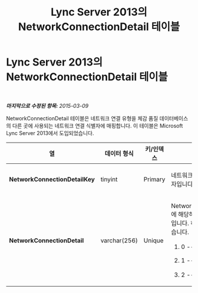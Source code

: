 ﻿---
title: Lync Server 2013의 NetworkConnectionDetail 테이블
TOCTitle: Lync Server 2013의 NetworkConnectionDetail 테이블
ms:assetid: b48cc9a6-5232-48b5-bd20-53b68229336b
ms:mtpsurl: https://technet.microsoft.com/ko-kr/library/JJ205185(v=OCS.15)
ms:contentKeyID: 49304780
ms.date: 08/24/2015
mtps_version: v=OCS.15
ms.translationtype: HT
---

# Lync Server 2013의 NetworkConnectionDetail 테이블

 

_**마지막으로 수정된 항목:** 2015-03-09_

NetworkConnectionDetail 테이블은 네트워크 연결 유형을 체감 품질 데이터베이스의 다른 곳에 사용되는 네트워크 연결 식별자에 매핑합니다. 이 테이블은 Microsoft Lync Server 2013에서 도입되었습니다.


<table>
<colgroup>
<col style="width: 25%" />
<col style="width: 25%" />
<col style="width: 25%" />
<col style="width: 25%" />
</colgroup>
<thead>
<tr class="header">
<th><strong>열</strong></th>
<th><strong>데이터 형식</strong></th>
<th><strong>키/인덱스</strong></th>
<th><strong>세부 정보</strong></th>
</tr>
</thead>
<tbody>
<tr class="odd">
<td><p><strong>NetworkConnectionDetailKey</strong></p></td>
<td><p>tinyint</p></td>
<td><p>Primary</p></td>
<td><p>네트워크 연결 유형의 고유 식별자입니다</p></td>
</tr>
<tr class="even">
<td><p><strong>NetworkConnectionDetail</strong></p></td>
<td><p>varchar(256)</p></td>
<td><p>Unique</p></td>
<td><p>NetworkConnectionDetailKey에 해당하는 네트워크 연결 유형입니다. 허용되는 값은 다음과 같습니다.</p>
<ol>
<li><p>0 -- 유선</p></li>
<li><p>1 -- WiFi</p></li>
<li><p>2 -- 이더넷</p></li>
</ol></td>
</tr>
</tbody>
</table>

